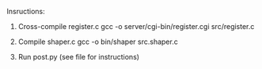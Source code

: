 Insructions:

1. Cross-compile register.c
	gcc -o server/cgi-bin/register.cgi src/register.c

2. Compile shaper.c
	gcc -o bin/shaper src.shaper.c

3. Run post.py (see file for instructions)

